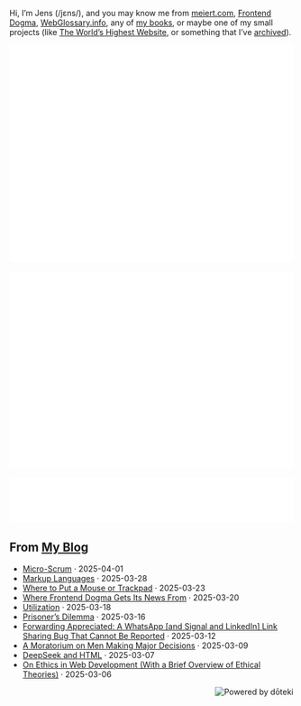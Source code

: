 Hi, I’m Jens (/jɛns/), and you may know me from [meiert.com](https://meiert.com/en/), [Frontend Dogma](https://frontenddogma.com/), [WebGlossary.info](https://webglossary.info/), any of [my books](https://www.goodreads.com/author/list/13623828.Jens_Oliver_Meiert), or maybe one of my small projects (like [The World’s Highest Website](https://worlds-highest-website.com/), or something that I’ve [archived](https://mirrors.meiert.org/)).

<!-- Metrics -->

[![Jens’s stats as per Metrics.](github-metrics.svg)](https://github.com/lowlighter/metrics)

[![Jens’s calendar.](github-metrics.plugin.isocalendar.fullyear.svg)](https://github.com/lowlighter/metrics/blob/master/source/plugins/isocalendar/README.md)

[![Jens’s facts.](github-metrics.plugin.habits.facts.svg)](https://github.com/lowlighter/metrics/blob/master/source/plugins/habits/README.md)

<!-- dōteki -->

<!-- blog start -->
## From [My Blog](https://meiert.com/en/)

- [Micro-Scrum](https://meiert.com/en/blog/micro-scrum/) · 2025-04-01
- [Markup Languages](https://meiert.com/en/blog/markup-languages/) · 2025-03-28
- [Where to Put a Mouse or Trackpad](https://meiert.com/en/blog/mouse-or-trackpad-placement/) · 2025-03-23
- [Where Frontend Dogma Gets Its News From](https://meiert.com/en/blog/frontend-dogma-news/) · 2025-03-20
- [Utilization](https://meiert.com/en/blog/utilization/) · 2025-03-18
- [Prisoner’s Dilemma](https://meiert.com/en/blog/prisoners-dilemma/) · 2025-03-16
- [Forwarding Appreciated: A WhatsApp [and Signal and LinkedIn] Link Sharing Bug That Cannot Be Reported](https://meiert.com/en/blog/whatsapp-and-link-sharing/) · 2025-03-12
- [A Moratorium on Men Making Major Decisions](https://meiert.com/en/blog/moratorium/) · 2025-03-09
- [DeepSeek and HTML](https://meiert.com/en/blog/deepseek-and-html/) · 2025-03-07
- [On Ethics in Web Development (With a Brief Overview of Ethical Theories)](https://meiert.com/en/blog/on-ethics-in-web-development/) · 2025-03-06
<!-- blog end -->

<a href="https://doteki.org"><img src="https://img.shields.io/badge/powered_by-d%C5%8Dteki-0?style=flat-square&labelColor=202b2d&color=5E936C" align="right" alt="Powered by dōteki"></a>